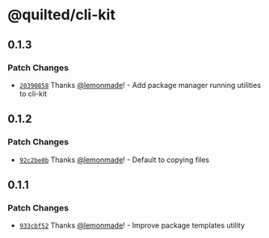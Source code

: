 # @quilted/cli-kit

## 0.1.3

### Patch Changes

- [`20390858`](https://github.com/lemonmade/quilt/commit/2039085884e75951ff020f63a4fcc94f6d06d135) Thanks [@lemonmade](https://github.com/lemonmade)! - Add package manager running utilities to cli-kit

## 0.1.2

### Patch Changes

- [`92c2be0b`](https://github.com/lemonmade/quilt/commit/92c2be0b730ab7e31554526ec54d1eb809678162) Thanks [@lemonmade](https://github.com/lemonmade)! - Default to copying files

## 0.1.1

### Patch Changes

- [`933cbf52`](https://github.com/lemonmade/quilt/commit/933cbf52e248ccd47e9d57a50141fb888e51cbf0) Thanks [@lemonmade](https://github.com/lemonmade)! - Improve package templates utility
